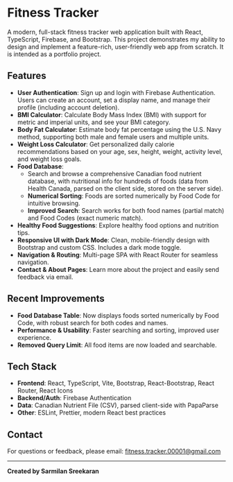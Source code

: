 # Fitness Tracker

A modern, full-stack fitness tracker web application built with React, TypeScript, Firebase, and Bootstrap. This project demonstrates my ability to design and implement a feature-rich, user-friendly web app from scratch. It is intended as a portfolio project.

## Features

- **User Authentication**: Sign up and login with Firebase Authentication. Users can create an account, set a display name, and manage their profile (including account deletion).
- **BMI Calculator**: Calculate Body Mass Index (BMI) with support for metric and imperial units, and see your BMI category.
- **Body Fat Calculator**: Estimate body fat percentage using the U.S. Navy method, supporting both male and female users and multiple units.
- **Weight Loss Calculator**: Get personalized daily calorie recommendations based on your age, sex, height, weight, activity level, and weight loss goals.
- **Food Database**:
  - Search and browse a comprehensive Canadian food nutrient database, with nutritional info for hundreds of foods (data from Health Canada, parsed on the client side, stored on the server side).
  - **Numerical Sorting**: Foods are sorted numerically by Food Code for intuitive browsing.
  - **Improved Search**: Search works for both food names (partial match) and Food Codes (exact numeric match).
- **Healthy Food Suggestions**: Explore healthy food options and nutrition tips.
- **Responsive UI with Dark Mode**: Clean, mobile-friendly design with Bootstrap and custom CSS. Includes a dark mode toggle.
- **Navigation & Routing**: Multi-page SPA with React Router for seamless navigation.
- **Contact & About Pages**: Learn more about the project and easily send feedback via email.

## Recent Improvements

- **Food Database Table**: Now displays foods sorted numerically by Food Code, with robust search for both codes and names.
- **Performance & Usability**: Faster searching and sorting, improved user experience.
- **Removed Query Limit**: All food items are now loaded and searchable.

## Tech Stack

- **Frontend**: React, TypeScript, Vite, Bootstrap, React-Bootstrap, React Router, React Icons
- **Backend/Auth**: Firebase Authentication
- **Data**: Canadian Nutrient File (CSV), parsed client-side with PapaParse
- **Other**: ESLint, Prettier, modern React best practices

## Contact

For questions or feedback, please email: [fitness.tracker.00001@gmail.com](mailto:fitness.tracker.00001@gmail.com)

---

**Created by Sarmilan Sreekaran**